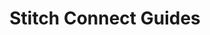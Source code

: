 ---
# -------------------------- #
#          PAGE INFO         #
# -------------------------- #

title: Stitch Connect Guides
doc-type: "category"

product-type: "connect"
content-type: "connect-guide"
content-id: "connect-guides-category"

sidebar: overview
layout: developer

permalink: /stitch-connect/guides

summary: "Tutorials and reference guides for using Stitch Connect."
---